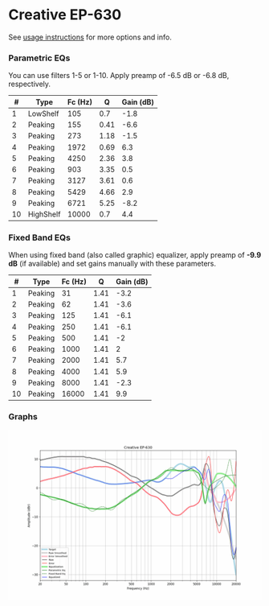 # Creative EP-630
See [usage instructions](https://github.com/jaakkopasanen/AutoEq#usage) for more options and info.

### Parametric EQs
You can use filters 1-5 or 1-10. Apply preamp of -6.5 dB or -6.8 dB, respectively.

|   # | Type      |   Fc (Hz) |    Q |   Gain (dB) |
|-----|-----------|-----------|------|-------------|
|   1 | LowShelf  |       105 | 0.7  |        -1.8 |
|   2 | Peaking   |       155 | 0.41 |        -6.6 |
|   3 | Peaking   |       273 | 1.18 |        -1.5 |
|   4 | Peaking   |      1972 | 0.69 |         6.3 |
|   5 | Peaking   |      4250 | 2.36 |         3.8 |
|   6 | Peaking   |       903 | 3.35 |         0.5 |
|   7 | Peaking   |      3127 | 3.61 |         0.6 |
|   8 | Peaking   |      5429 | 4.66 |         2.9 |
|   9 | Peaking   |      6721 | 5.25 |        -8.2 |
|  10 | HighShelf |     10000 | 0.7  |         4.4 |

### Fixed Band EQs
When using fixed band (also called graphic) equalizer, apply preamp of **-9.9 dB** (if available) and set gains manually with these parameters.

|   # | Type    |   Fc (Hz) |    Q |   Gain (dB) |
|-----|---------|-----------|------|-------------|
|   1 | Peaking |        31 | 1.41 |        -3.2 |
|   2 | Peaking |        62 | 1.41 |        -3.6 |
|   3 | Peaking |       125 | 1.41 |        -6.1 |
|   4 | Peaking |       250 | 1.41 |        -6.1 |
|   5 | Peaking |       500 | 1.41 |        -2   |
|   6 | Peaking |      1000 | 1.41 |         2   |
|   7 | Peaking |      2000 | 1.41 |         5.7 |
|   8 | Peaking |      4000 | 1.41 |         5.9 |
|   9 | Peaking |      8000 | 1.41 |        -2.3 |
|  10 | Peaking |     16000 | 1.41 |         9.9 |

### Graphs
![](./Creative%20EP-630.png)
